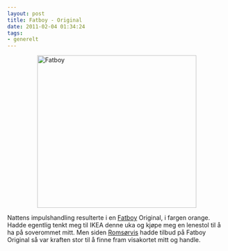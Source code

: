 ```yaml
---
layout: post
title: Fatboy - Original
date: 2011-02-04 01:34:24
tags: 
- generelt
---
```


<img style="display: block; margin-left: auto; margin-right: auto;" title="fatboy.png" src="http://pjatt.net/images/2011/02/fatboy.png" border="0" alt="Fatboy" width="366" height="352" />

Nattens impulshandling resulterte i en <a href="http://www.fatboyusa.com/">Fatboy</a> Original, i fargen orange. Hadde egentlig tenkt meg til IKEA denne uka og kjøpe meg en lenestol til å ha på soverommet mitt. Men siden <a href="http://www.romsorvis.no/">Romsørvis</a> hadde tilbud på Fatboy Original så var kraften stor til å finne fram visakortet mitt og handle.
